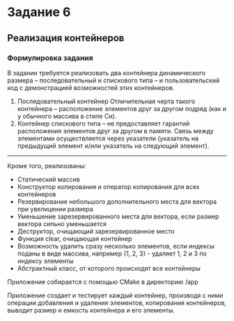 # Задание 6
## Реализация контейнеров

### Формулировка задания

В задании требуется реализовать два контейнера динамического размера – последовательный и
спискового типа – и пользовательский код с демонстрацией возможностей этих контейнеров.
1. Последовательный контейнер
Отличительная черта такого контейнера – расположение элементов друг за другом подряд
(как и у обычного массива в стиле Си).
2. Контейнер спискового типа – не предоставляет гарантий расположения элементов друг за
другом в памяти. Связь между элементами осуществляется через указатели (указатель на
предыдущий элемент и/или указатель на следующий элемент).

---

Кроме того, реализованы:
- Статический массив
- Конструктор копирования и оператор копирования для всех контейнеров
- Резервирование небольшого дополнительного места для вектора при увелицении размера
- Уменьшение зарезервированного места для вектора, если размер вектора сильно уменьшается
- Деструктор, очищающий зарезервированное место
- Функция clear, очищающая контейнер
- Возможность удалить сразу несколько элементов, если индексы поданы в виде массива, например {1, 2, 3} - удаляет 1, 2 и 3 по индексу элементы
- Абстрактный класс, от которого происходят все контейнеры

Приложение собирается с помощью CMake в директорию /app


Приложение создает и тестирует каждый контейнер, производя с ними операции добавления и удаления элементов, копирования контейнеров, выводит размер и емкость контейнера и его элементы.